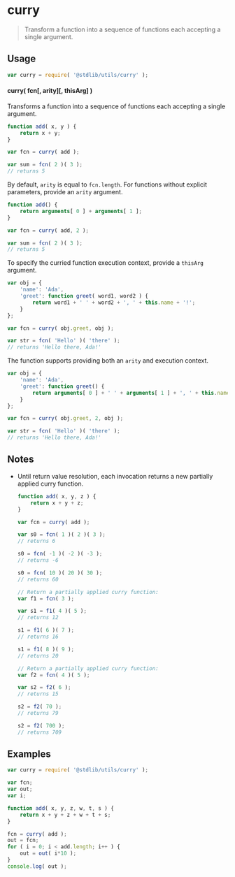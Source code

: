 # curry

> Transform a function into a sequence of functions each accepting a single argument.


<!-- Section to include introductory text. Make sure to keep an empty line after the intro `section` element and another before the `/section` close. -->

<section class="intro">

</section>

<!-- /.intro -->

<!-- Package usage documentation. -->

<section class="usage">

## Usage

``` javascript
var curry = require( '@stdlib/utils/curry' );
```

#### curry( fcn\[, arity\]\[, thisArg\] )

Transforms a function into a sequence of functions each accepting a single argument.

``` javascript
function add( x, y ) {
    return x + y;
}

var fcn = curry( add );

var sum = fcn( 2 )( 3 );
// returns 5
```

By default, `arity` is equal to `fcn.length`. For functions without explicit parameters, provide an `arity` argument.

``` javascript
function add() {
    return arguments[ 0 ] + arguments[ 1 ];
}

var fcn = curry( add, 2 );

var sum = fcn( 2 )( 3 );
// returns 5
```

To specify the curried function execution context, provide a `thisArg` argument.

<!-- eslint-disable no-restricted-syntax -->

``` javascript
var obj = {
    'name': 'Ada',
    'greet': function greet( word1, word2 ) {
        return word1 + ' ' + word2 + ', ' + this.name + '!';
    }
};

var fcn = curry( obj.greet, obj );

var str = fcn( 'Hello' )( 'there' );
// returns 'Hello there, Ada!'
```

The function supports providing both an `arity` and execution context.

<!-- eslint-disable no-restricted-syntax -->

``` javascript
var obj = {
    'name': 'Ada',
    'greet': function greet() {
        return arguments[ 0 ] + ' ' + arguments[ 1 ] + ', ' + this.name + '!';
    }
};

var fcn = curry( obj.greet, 2, obj );

var str = fcn( 'Hello' )( 'there' );
// returns 'Hello there, Ada!'
```

</section>

<!-- /.usage -->

<!-- Package usage notes. Make sure to keep an empty line after the `section` element and another before the `/section` close. -->

<section class="notes">

## Notes

* Until return value resolution, each invocation returns a new partially applied curry function.

  ``` javascript
  function add( x, y, z ) {
      return x + y + z;
  }

  var fcn = curry( add );

  var s0 = fcn( 1 )( 2 )( 3 );
  // returns 6

  s0 = fcn( -1 )( -2 )( -3 );
  // returns -6

  s0 = fcn( 10 )( 20 )( 30 );
  // returns 60

  // Return a partially applied curry function:
  var f1 = fcn( 3 );

  var s1 = f1( 4 )( 5 );
  // returns 12

  s1 = f1( 6 )( 7 );
  // returns 16

  s1 = f1( 8 )( 9 );
  // returns 20

  // Return a partially applied curry function:
  var f2 = fcn( 4 )( 5 );

  var s2 = f2( 6 );
  // returns 15

  s2 = f2( 70 );
  // returns 79

  s2 = f2( 700 );
  // returns 709
  ```

</section>

<!-- /.notes -->

<!-- Package usage examples. -->

<section class="examples">

## Examples

``` javascript
var curry = require( '@stdlib/utils/curry' );

var fcn;
var out;
var i;

function add( x, y, z, w, t, s ) {
    return x + y + z + w + t + s;
}

fcn = curry( add );
out = fcn;
for ( i = 0; i < add.length; i++ ) {
    out = out( i*10 );
}
console.log( out );
```

</section>

<!-- /.examples -->

<!-- Section to include cited references. If references are included, add a horizontal rule *before* the section. Make sure to keep an empty line after the `section` element and another before the `/section` close. -->

<section class="references">

</section>

<!-- /.references -->

<!-- Section for all links. Make sure to keep an empty line after the `section` element and another before the `/section` close. -->

<section class="links">

</section>

<!-- /.links -->
